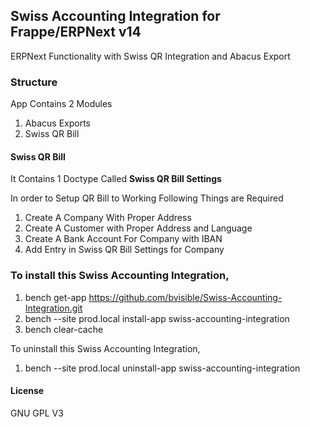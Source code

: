 ## Swiss Accounting Integration for Frappe/ERPNext v14

ERPNext Functionality with Swiss QR Integration 
and Abacus Export


### Structure

App Contains 2 Modules

1. Abacus Exports
2. Swiss QR Bill

#### Swiss QR Bill

It Contains 1 Doctype Called **Swiss QR Bill Settings**

In order to Setup QR Bill to Working Following Things are Required

1. Create A Company With Proper Address
2. Create A Customer with Proper Address and Language
3. Create A Bank Account For Company with IBAN
4. Add Entry in Swiss QR Bill Settings for Company


### To install this Swiss Accounting Integration,

1. bench get-app https://github.com/bvisible/Swiss-Accounting-Integration.git
2. bench --site prod.local install-app swiss-accounting-integration
3. bench clear-cache

To uninstall this Swiss Accounting Integration,

1. bench --site prod.local uninstall-app swiss-accounting-integration


#### License

GNU GPL V3
